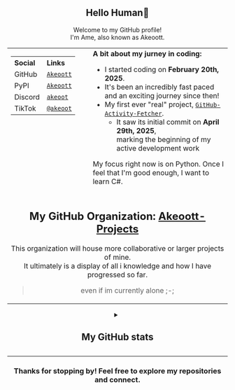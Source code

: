 <div align="center">
    <h2>Hello Human👋</h2>
    <p>
        Welcome to my GitHub profile!<br>
        I'm Ame, also known as Akeoott.<br>
    </p>
</div>

<table align="center">
    <tr>
        <td valign="top" style="padding-right: 32px;">
            <table>
                <tr>
                    <th align="left">Social</th>
                    <th align="left">Links</th>
                </tr>
                <tr>
                    <td>GitHub</td>
                    <td><a href="https://github.com/Akeoott"><code>Akeoott</code></a></td>
                </tr>
                <tr>
                    <td>PyPI</td>
                    <td><a href="https://pypi.org/user/Akeoott/"><code>Akeoott</code></a></td>
                </tr>
                <tr>
                    <td>Discord</td>
                    <td><a href="https://discord.com/users/898223580104519711"><code>akeoot</code></a></td>
                </tr>
                <tr>
                    <td>TikTok</td>
                    <td><a href="https://www.tiktok.com/@akeoot"><code>@akeoot</code></a></td>
                </tr>
            </table>
        </td>
        <td valign="top">
            <div>
                <b>A bit about my jurney in coding:</b>
                <ul>
                    <li>I started coding on <b>February 20th, 2025</b>.</li>
                    <li>It's been an incredibly fast paced and an exciting journey since then!</li>
                    <li>My first ever "real" project, <code><a href="https://github.com/Akeoott-Projects/GitHub-Activity-Fetcher">GitHub-Activity-Fetcher</a></code>.
                        <ul>
                            <li>It saw its initial commit on <b>April 29th, 2025</b>,<br>marking the beginning of my active development work</li>
                        </ul>
                    </li>
                </ul>
                <p>
                    My focus right now is on Python. Once I feel that I'm good enough, I want to learn C#.
                </p>
            </div>
        </td>
    </tr>
    <tr>
        <td colspan="2" align="center">
            <h2>My GitHub Organization: <a href="https://github.com/Akeoott-Projects">Akeoott-Projects</a></h2>
            <p>
                This organization will house more collaborative or larger projects of mine.<br>
                It ultimately is a display of all i knowledge and how I have progressed so far.
                <blockquote>even if im currently alone ;-;</blockquote>
            </p>
        </td>
    </tr>
</table>

<details>
    <summary align="center"><h2>My GitHub stats</h2></summary>
    <br>
    <table align="center">
        <tr>
            <td colspan="2" align="center">
                <img src="https://github-readme-stats.vercel.app/api?username=Akeoott&theme=dark&show_icons=true&include_all_commits=true&locale=en&count_private=true" alt="General Statistics" />
            </td>
        </tr>
        <tr>
            <td align="center">
                <img src="https://github-readme-streak-stats.herokuapp.com/?user=Akeoott&theme=dark" alt="Streak Stats" />
            </td>
            <td align="center">
                <img src="https://github-readme-stats.vercel.app/api/top-langs?username=Akeoott&layout=compact&theme=dark&locale=en&langs_count=10" alt="Techs used in projects" width="495px" />
            </td>
        </tr>
        <tr>
            <td colspan="2" align="center">
                <img src="https://github-readme-activity-graph.vercel.app/graph?username=Akeoott&theme=xcode&bg_color=151515" alt="Activity Graph" />
            </td>
        </tr>
    </table>
</details>

<hr>

<div align="center">
    <h3>Thanks for stopping by! Feel free to explore my repositories and connect.</h3>
</div>
